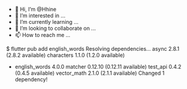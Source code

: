 - 👋 Hi, I’m @Hhine
- 👀 I’m interested in ...
- 🌱 I’m currently learning ...
- 💞️ I’m looking to collaborate on ...
- 📫 How to reach me ...

<!---
Hhine/Hhine is a ✨ special ✨ repository because its `README.md` (this file) appears on your GitHub profile.
You can click the Preview link to take a look at your changes.
--->
$ flutter pub add english_words
Resolving dependencies...
  async 2.8.1 (2.8.2 available)
  characters 1.1.0 (1.2.0 available)
+ english_words 4.0.0
  matcher 0.12.10 (0.12.11 available)
  test_api 0.4.2 (0.4.5 available)
  vector_math 2.1.0 (2.1.1 available)
Changed 1 dependency!
